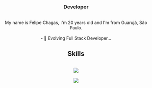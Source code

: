 <h3 align="center">Developer</h3>

<br/>

<!--**feelipechs/feelipechs** is a ✨ _special_ ✨ repository because its `README.md` (this file) appears on your GitHub profile.-->

<div align="center">
  My name is Felipe Chagas, I'm 20 years old and I'm from Guarujá, São Paulo.
</div>

<br/>

<div align="center">
  - 🌱 Evolving Full Stack Developer...
<div/>
  
<h2 align="center">Skills</h2>

<br/>

<div align="center">
  <img src="https://skillicons.dev/icons?i=css,html,java,js,python"/>
</div>

<br/>

<div align="center">
  <img src="https://github-readme-stats.vercel.app/api/top-langs/?username=feelipechs&hide=HTML&langs_count=8&layout=compact&theme=react&border_radius=10&size_weight=0.5&count_weight=0.5&exclude_repo=github-readme-stats"/>
</div>
